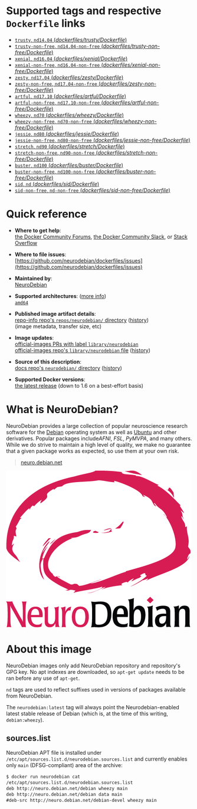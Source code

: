 <!--

********************************************************************************

WARNING:

    DO NOT EDIT "neurodebian/README.md"

    IT IS AUTO-GENERATED

    (from the other files in "neurodebian/" combined with a set of templates)

********************************************************************************

-->

# Supported tags and respective `Dockerfile` links

-	[`trusty`, `nd14.04` (*dockerfiles/trusty/Dockerfile*)](https://github.com/neurodebian/dockerfiles/blob/ff9c3b42146d774585d860000e580ba7367d8101/dockerfiles/trusty/Dockerfile)
-	[`trusty-non-free`, `nd14.04-non-free` (*dockerfiles/trusty-non-free/Dockerfile*)](https://github.com/neurodebian/dockerfiles/blob/ff9c3b42146d774585d860000e580ba7367d8101/dockerfiles/trusty-non-free/Dockerfile)
-	[`xenial`, `nd16.04` (*dockerfiles/xenial/Dockerfile*)](https://github.com/neurodebian/dockerfiles/blob/ff9c3b42146d774585d860000e580ba7367d8101/dockerfiles/xenial/Dockerfile)
-	[`xenial-non-free`, `nd16.04-non-free` (*dockerfiles/xenial-non-free/Dockerfile*)](https://github.com/neurodebian/dockerfiles/blob/ff9c3b42146d774585d860000e580ba7367d8101/dockerfiles/xenial-non-free/Dockerfile)
-	[`zesty`, `nd17.04` (*dockerfiles/zesty/Dockerfile*)](https://github.com/neurodebian/dockerfiles/blob/ff9c3b42146d774585d860000e580ba7367d8101/dockerfiles/zesty/Dockerfile)
-	[`zesty-non-free`, `nd17.04-non-free` (*dockerfiles/zesty-non-free/Dockerfile*)](https://github.com/neurodebian/dockerfiles/blob/ff9c3b42146d774585d860000e580ba7367d8101/dockerfiles/zesty-non-free/Dockerfile)
-	[`artful`, `nd17.10` (*dockerfiles/artful/Dockerfile*)](https://github.com/neurodebian/dockerfiles/blob/ff9c3b42146d774585d860000e580ba7367d8101/dockerfiles/artful/Dockerfile)
-	[`artful-non-free`, `nd17.10-non-free` (*dockerfiles/artful-non-free/Dockerfile*)](https://github.com/neurodebian/dockerfiles/blob/ff9c3b42146d774585d860000e580ba7367d8101/dockerfiles/artful-non-free/Dockerfile)
-	[`wheezy`, `nd70` (*dockerfiles/wheezy/Dockerfile*)](https://github.com/neurodebian/dockerfiles/blob/ff9c3b42146d774585d860000e580ba7367d8101/dockerfiles/wheezy/Dockerfile)
-	[`wheezy-non-free`, `nd70-non-free` (*dockerfiles/wheezy-non-free/Dockerfile*)](https://github.com/neurodebian/dockerfiles/blob/ff9c3b42146d774585d860000e580ba7367d8101/dockerfiles/wheezy-non-free/Dockerfile)
-	[`jessie`, `nd80` (*dockerfiles/jessie/Dockerfile*)](https://github.com/neurodebian/dockerfiles/blob/ff9c3b42146d774585d860000e580ba7367d8101/dockerfiles/jessie/Dockerfile)
-	[`jessie-non-free`, `nd80-non-free` (*dockerfiles/jessie-non-free/Dockerfile*)](https://github.com/neurodebian/dockerfiles/blob/ff9c3b42146d774585d860000e580ba7367d8101/dockerfiles/jessie-non-free/Dockerfile)
-	[`stretch`, `nd90` (*dockerfiles/stretch/Dockerfile*)](https://github.com/neurodebian/dockerfiles/blob/ff9c3b42146d774585d860000e580ba7367d8101/dockerfiles/stretch/Dockerfile)
-	[`stretch-non-free`, `nd90-non-free` (*dockerfiles/stretch-non-free/Dockerfile*)](https://github.com/neurodebian/dockerfiles/blob/ff9c3b42146d774585d860000e580ba7367d8101/dockerfiles/stretch-non-free/Dockerfile)
-	[`buster`, `nd100` (*dockerfiles/buster/Dockerfile*)](https://github.com/neurodebian/dockerfiles/blob/ff9c3b42146d774585d860000e580ba7367d8101/dockerfiles/buster/Dockerfile)
-	[`buster-non-free`, `nd100-non-free` (*dockerfiles/buster-non-free/Dockerfile*)](https://github.com/neurodebian/dockerfiles/blob/ff9c3b42146d774585d860000e580ba7367d8101/dockerfiles/buster-non-free/Dockerfile)
-	[`sid`, `nd` (*dockerfiles/sid/Dockerfile*)](https://github.com/neurodebian/dockerfiles/blob/ff9c3b42146d774585d860000e580ba7367d8101/dockerfiles/sid/Dockerfile)
-	[`sid-non-free`, `nd-non-free` (*dockerfiles/sid-non-free/Dockerfile*)](https://github.com/neurodebian/dockerfiles/blob/ff9c3b42146d774585d860000e580ba7367d8101/dockerfiles/sid-non-free/Dockerfile)

# Quick reference

-	**Where to get help**:  
	[the Docker Community Forums](https://forums.docker.com/), [the Docker Community Slack](https://blog.docker.com/2016/11/introducing-docker-community-directory-docker-community-slack/), or [Stack Overflow](https://stackoverflow.com/search?tab=newest&q=docker)

-	**Where to file issues**:  
	[https://github.com/neurodebian/dockerfiles/issues](https://github.com/neurodebian/dockerfiles/issues)

-	**Maintained by**:  
	[NeuroDebian](https://github.com/neurodebian/dockerfiles)

-	**Supported architectures**: ([more info](https://github.com/docker-library/official-images#architectures-other-than-amd64))  
	[`amd64`](https://hub.docker.com/r/amd64/neurodebian/)

-	**Published image artifact details**:  
	[repo-info repo's `repos/neurodebian/` directory](https://github.com/docker-library/repo-info/blob/master/repos/neurodebian) ([history](https://github.com/docker-library/repo-info/commits/master/repos/neurodebian))  
	(image metadata, transfer size, etc)

-	**Image updates**:  
	[official-images PRs with label `library/neurodebian`](https://github.com/docker-library/official-images/pulls?q=label%3Alibrary%2Fneurodebian)  
	[official-images repo's `library/neurodebian` file](https://github.com/docker-library/official-images/blob/master/library/neurodebian) ([history](https://github.com/docker-library/official-images/commits/master/library/neurodebian))

-	**Source of this description**:  
	[docs repo's `neurodebian/` directory](https://github.com/docker-library/docs/tree/master/neurodebian) ([history](https://github.com/docker-library/docs/commits/master/neurodebian))

-	**Supported Docker versions**:  
	[the latest release](https://github.com/docker/docker-ce/releases/latest) (down to 1.6 on a best-effort basis)

# What is NeuroDebian?

NeuroDebian provides a large collection of popular neuroscience research software for the [Debian](http://www.debian.org) operating system as well as [Ubuntu](http://www.ubuntu.com) and other derivatives. Popular packages include*AFNI*, *FSL*, *PyMVPA*, and many others. While we do strive to maintain a high level of quality, we make no guarantee that a given package works as expected, so use them at your own risk.

> [neuro.debian.net](http://neuro.debian.net/)

![logo](https://raw.githubusercontent.com/docker-library/docs/90ee9ce81aa27322936d7faf585ffc45b7def890/neurodebian/logo.png)

# About this image

NeuroDebian images only add NeuroDebian repository and repository's GPG key. No apt indexes are downloaded, so `apt-get update` needs to be ran before any use of `apt-get`.

`nd` tags are used to reflect suffixes used in versions of packages available from NeuroDebian.

The `neurodebian:latest` tag will always point the Neurodebian-enabled latest stable release of Debian (which is, at the time of this writing, `debian:wheezy`).

## sources.list

NeuroDebian APT file is installed under `/etc/apt/sources.list.d/neurodebian.sources.list` and currently enables only `main` (DFSG-compliant) area of the archive:

```console
$ docker run neurodebian cat /etc/apt/sources.list.d/neurodebian.sources.list
deb http://neuro.debian.net/debian wheezy main
deb http://neuro.debian.net/debian data main
#deb-src http://neuro.debian.net/debian-devel wheezy main
```

